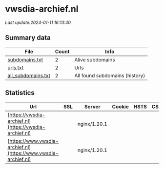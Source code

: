 # vwsdia-archief.nl
*Last update:2024-01-11 16:13:40*
## Summary data
| File       | Count | Info |
|------------|-------|------|
|[subdomains.txt](/data/vwsdia-archief/subdomains.txt)|2|Alive subdomains|
|[urls.txt](/data/vwsdia-archief/urls.txt)|2|Urls|
|[all_subdomains.txt](/data/vwsdia-archief/all_subdomains.txt)|2|All found subdomains (history)|
## Statistics
| Url | SSL | Server | Cookie | HSTS | CSP | XFO | XXP | RP | Tech |
|------------|-------|------|------|------|------|------|------|------|------|
|[https://vwsdia-archief.nl](https://vwsdia-archief.nl)| |nginx/1.20.1| | | |:white_check_mark: |:white_check_mark: |:white_check_mark: |Nginx:1.20.1|
|[https://www.vwsdia-archief.nl](https://www.vwsdia-archief.nl)| |nginx/1.20.1| | | |:white_check_mark: |:white_check_mark: |:white_check_mark: |Nginx:1.20.1|